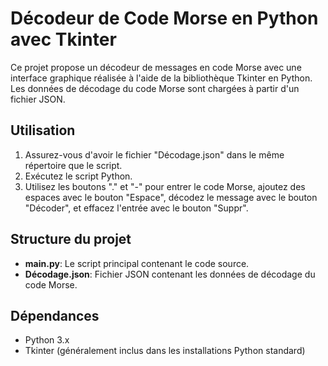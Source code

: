 # Décodeur de Code Morse en Python avec Tkinter

Ce projet propose un décodeur de messages en code Morse avec une interface graphique réalisée à l'aide de la bibliothèque Tkinter en Python. Les données de décodage du code Morse sont chargées à partir d'un fichier JSON.

## Utilisation

1. Assurez-vous d'avoir le fichier "Décodage.json" dans le même répertoire que le script.
2. Exécutez le script Python.
3. Utilisez les boutons "." et "-" pour entrer le code Morse, ajoutez des espaces avec le bouton "Espace", décodez le message avec le bouton "Décoder", et effacez l'entrée avec le bouton "Suppr".

## Structure du projet

- **main.py**: Le script principal contenant le code source.
- **Décodage.json**: Fichier JSON contenant les données de décodage du code Morse.

## Dépendances

- Python 3.x
- Tkinter (généralement inclus dans les installations Python standard)

